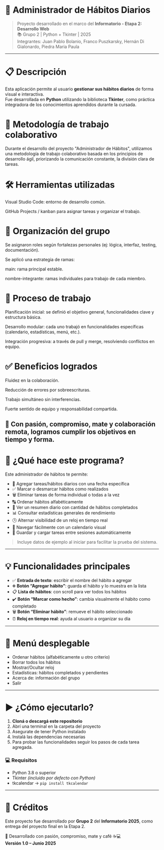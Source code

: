 # 🧠 Administrador de Hábitos Diarios

> Proyecto desarrollado en el marco del **Informatorio - Etapa 2: Desarrollo Web**  
> 📚 Grupo 2 | Python + Tkinter | 2025  
> Integrantes: Juan Pablo Bolanio, Franco Puszkarsky, Hernán Di Gialonardo, Piedra Maria Paula

---

# 📋 Descripción

Esta aplicación permite al usuario **gestionar sus hábitos diarios** de forma visual e interactiva.  
Fue desarrollada en **Python** utilizando la biblioteca **Tkinter**, como práctica integradora de los conocimientos aprendidos durante la cursada.

# 🤝 Metodología de trabajo colaborativo
Durante el desarrollo del proyecto "Administrador de Hábitos", utilizamos una metodología de trabajo colaborativo basada en los principios de desarrollo ágil, priorizando la comunicación constante, la división clara de tareas.

# 🛠️ Herramientas utilizadas
Visual Studio Code: entorno de desarrollo común.

GitHub Projects / kanban para asignar tareas y organizar el trabajo.

# 📌 Organización del grupo
Se asignaron roles según fortalezas personales (ej: lógica, interfaz, testing, documentación).

Se aplicó una estrategia de ramas:

main: rama principal estable.

nombre-integrante: ramas individuales para trabajo de cada miembro.

# 🔄 Proceso de trabajo
Planificación inicial: se definió el objetivo general, funcionalidades clave y estructura básica.

Desarrollo modular: cada uno trabajó en funcionalidades específicas (calendario, estadísticas, menú, etc.).

Integración progresiva: a través de pull y merge, resolviendo conflictos en equipo.

# ✅ Beneficios logrados
Fluidez en la colaboración.

Reducción de errores por sobreescrituras.

Trabajo simultáneo sin interferencias.

Fuerte sentido de equipo y responsabilidad compartida.

🧉 Con pasión, compromiso, mate y colaboración remota, logramos cumplir los objetivos en tiempo y forma.
---

# 📝 ¿Qué hace este programa?

Este administrador de hábitos te permite:

- 📅 Agregar tareas/hábitos diarios con una fecha específica  
- ✅ Marcar o desmarcar hábitos como realizados  
- 🗑️ Eliminar tareas de forma individual o todas a la vez  
- 🔠 Ordenar hábitos alfabéticamente  
- 🧾 Ver un resumen diario con cantidad de hábitos completados  
- 📊 Consultar estadísticas generales de rendimiento  
- 🕒 Alternar visibilidad de un reloj en tiempo real  
- 🌈 Navegar fácilmente con un calendario visual  
- 💾 Guardar y cargar tareas entre sesiones automáticamente  

> Incluye datos de ejemplo al iniciar para facilitar la prueba del sistema.

---

# 💡 Funcionalidades principales

- ✅ **Entrada de texto**: escribir el nombre del hábito a agregar  
- ➕ **Botón “Agregar hábito”**: guarda el hábito y lo muestra en la lista  
- 📋 **Lista de hábitos**: con scroll para ver todos los hábitos  
- ✔️ **Botón “Marcar como hecho”**: cambia visualmente el hábito como completado  
- 🗑️ **Botón “Eliminar hábito”**: remueve el hábito seleccionado  
- ⏰ **Reloj en tiempo real**: ayuda al usuario a organizar su día  

---

# 📁 Menú desplegable

- Ordenar hábitos (alfabéticamente u otro criterio)  
- Borrar todos los hábitos  
- Mostrar/Ocultar reloj  
- Estadísticas: hábitos completados y pendientes  
- Acerca de: información del grupo  
- Salir  

---

# ▶️ ¿Cómo ejecutarlo?

1. **Cloná o descargá este repositorio**
2. Abrí una terminal en la carpeta del proyecto
3. Asegurate de tener Python instalado
4. Instalá las dependencias necesarias
5. Para probar las funcionalidades seguir los pasos de cada tarea agregada.
### 💻 Requisitos

- Python 3.8 o superior  
- Tkinter *(incluido por defecto con Python)*  
- tkcalendar → `pip install tkcalendar`  

---

# 👥 Créditos

Este proyecto fue desarrollado por **Grupo 2** del **Informatorio 2025**, como entrega del proyecto final en la Etapa 2.

🧉 Desarrollado con pasión, compromiso, mate y café ☕💻  
**Versión 1.0 – Junio 2025**
